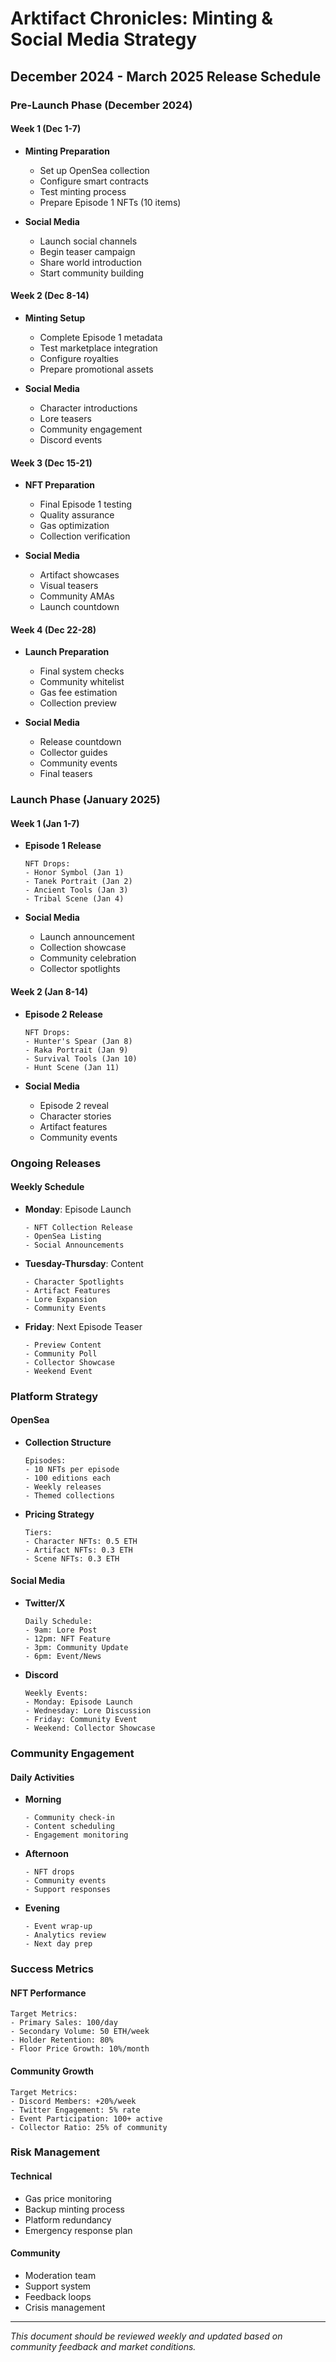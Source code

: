 # Arktifact Chronicles: Minting & Social Media Strategy
## December 2024 - March 2025 Release Schedule

### Pre-Launch Phase (December 2024)

#### Week 1 (Dec 1-7)
- **Minting Preparation**
  - Set up OpenSea collection
  - Configure smart contracts
  - Test minting process
  - Prepare Episode 1 NFTs (10 items)

- **Social Media**
  - Launch social channels
  - Begin teaser campaign
  - Share world introduction
  - Start community building

#### Week 2 (Dec 8-14)
- **Minting Setup**
  - Complete Episode 1 metadata
  - Test marketplace integration
  - Configure royalties
  - Prepare promotional assets

- **Social Media**
  - Character introductions
  - Lore teasers
  - Community engagement
  - Discord events

#### Week 3 (Dec 15-21)
- **NFT Preparation**
  - Final Episode 1 testing
  - Quality assurance
  - Gas optimization
  - Collection verification

- **Social Media**
  - Artifact showcases
  - Visual teasers
  - Community AMAs
  - Launch countdown

#### Week 4 (Dec 22-28)
- **Launch Preparation**
  - Final system checks
  - Community whitelist
  - Gas fee estimation
  - Collection preview

- **Social Media**
  - Release countdown
  - Collector guides
  - Community events
  - Final teasers

### Launch Phase (January 2025)

#### Week 1 (Jan 1-7)
- **Episode 1 Release**
  ```
  NFT Drops:
  - Honor Symbol (Jan 1)
  - Tanek Portrait (Jan 2)
  - Ancient Tools (Jan 3)
  - Tribal Scene (Jan 4)
  ```

- **Social Media**
  - Launch announcement
  - Collection showcase
  - Community celebration
  - Collector spotlights

#### Week 2 (Jan 8-14)
- **Episode 2 Release**
  ```
  NFT Drops:
  - Hunter's Spear (Jan 8)
  - Raka Portrait (Jan 9)
  - Survival Tools (Jan 10)
  - Hunt Scene (Jan 11)
  ```

- **Social Media**
  - Episode 2 reveal
  - Character stories
  - Artifact features
  - Community events

### Ongoing Releases

#### Weekly Schedule
- **Monday**: Episode Launch
  ```
  - NFT Collection Release
  - OpenSea Listing
  - Social Announcements
  ```

- **Tuesday-Thursday**: Content
  ```
  - Character Spotlights
  - Artifact Features
  - Lore Expansion
  - Community Events
  ```

- **Friday**: Next Episode Teaser
  ```
  - Preview Content
  - Community Poll
  - Collector Showcase
  - Weekend Event
  ```

### Platform Strategy

#### OpenSea
- **Collection Structure**
  ```
  Episodes:
  - 10 NFTs per episode
  - 100 editions each
  - Weekly releases
  - Themed collections
  ```

- **Pricing Strategy**
  ```
  Tiers:
  - Character NFTs: 0.5 ETH
  - Artifact NFTs: 0.3 ETH
  - Scene NFTs: 0.3 ETH
  ```

#### Social Media
- **Twitter/X**
  ```
  Daily Schedule:
  - 9am: Lore Post
  - 12pm: NFT Feature
  - 3pm: Community Update
  - 6pm: Event/News
  ```

- **Discord**
  ```
  Weekly Events:
  - Monday: Episode Launch
  - Wednesday: Lore Discussion
  - Friday: Community Event
  - Weekend: Collector Showcase
  ```

### Community Engagement

#### Daily Activities
- **Morning**
  ```
  - Community check-in
  - Content scheduling
  - Engagement monitoring
  ```

- **Afternoon**
  ```
  - NFT drops
  - Community events
  - Support responses
  ```

- **Evening**
  ```
  - Event wrap-up
  - Analytics review
  - Next day prep
  ```

### Success Metrics

#### NFT Performance
```
Target Metrics:
- Primary Sales: 100/day
- Secondary Volume: 50 ETH/week
- Holder Retention: 80%
- Floor Price Growth: 10%/month
```

#### Community Growth
```
Target Metrics:
- Discord Members: +20%/week
- Twitter Engagement: 5% rate
- Event Participation: 100+ active
- Collector Ratio: 25% of community
```

### Risk Management

#### Technical
- Gas price monitoring
- Backup minting process
- Platform redundancy
- Emergency response plan

#### Community
- Moderation team
- Support system
- Feedback loops
- Crisis management

---

*This document should be reviewed weekly and updated based on community feedback and market conditions.* 